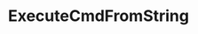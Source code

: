 ---
title: ExecuteCmdFromString
position: 1.2
type: ""
description: Runs an IDC command from a passed string

parameters:
  - name: string cmd
    content: The command to be executed and its arguments

content_markdown: |-
  The string **must** be in the same format as commands entered in the IDC UI while in-game.

right_code_blocks:
  - title: Example
    language: csharp
    code_block: |-
      IDCUtils.IDC.ExecuteCmdFromString("SetCmdColor - red");
---